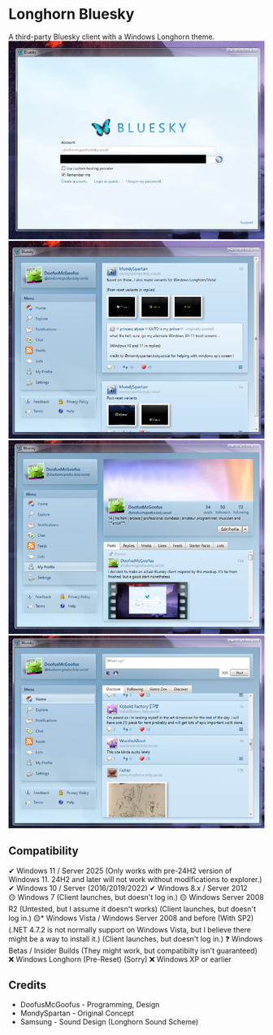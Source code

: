 # Longhorn Bluesky
A third-party Bluesky client with a Windows Longhorn theme.  
    ![A Bluesky client with a skeuomorphic design reminiscent of Windows Longhorn. The login screen is being shown.](tease1.png)
    ![The same client, but now logged in. A post by MondySpartan is open saying "Based on these...I also made variants for Windows Longhorn/Vista!". Attached are boot-screen concepts for pre-reset Windows Longhorn.](tease2.png)
    ![My profile is open.](tease3.png)
    ![The home page of the client. There is a section with four tabs. The first tab, titled "Discover," is selected. Above it is a box for posting, with the default text "Whats Up?".](tease4.png)
## Compatibility
✔ Windows 11 / Server 2025 (Only works with pre-24H2 version of Windows 11. 24H2 and later will not work without modifications to explorer.)  
✔ Windows 10 / Server (2016/2019/2022)
✔ Windows 8.x / Server 2012  
🟡 Windows 7 (Client launches, but doesn't log in.)
🟡 Windows Server 2008 R2 (Untested, but I assume it doesn't works) (Client launches, but doesn't log in.)
🟡* Windows Vista / Windows Server 2008 and before (With SP2) (.NET 4.7.2 is not normally support on Windows Vista, but I believe there might be a way to install it.) (Client launches, but doesn't log in.)
❓ Windows Betas / Insider Builds (They might work, but compatibilty isn't guaranteed)
❌ Windows Longhorn (Pre-Reset) (Sorry)
❌ Windows XP or earlier

## Credits
- DoofusMcGoofus - Programming, Design  
- MondySpartan - Original Concept  
- Samsung - Sound Design (Longhorn Sound Scheme)  
